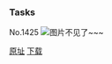 ### Tasks
No.1425
![图片不见了~~~](https://imgs.xkcd.com/comics/tasks.png)

[原址](https://xkcd.com//1425) [下载](https://imgs.xkcd.com/comics/tasks.png)

